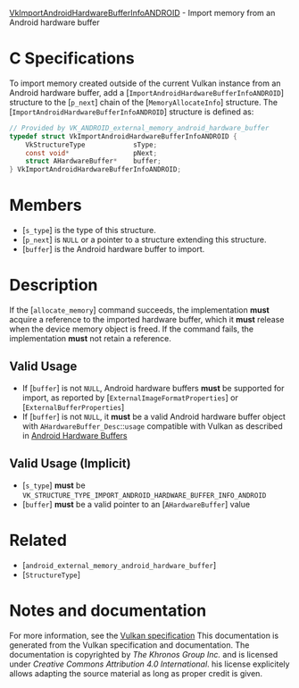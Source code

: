 [VkImportAndroidHardwareBufferInfoANDROID](https://www.khronos.org/registry/vulkan/specs/1.3-extensions/man/html/VkImportAndroidHardwareBufferInfoANDROID.html) - Import memory from an Android hardware buffer

# C Specifications
To import memory created outside of the current Vulkan instance from an
Android hardware buffer, add a
[`ImportAndroidHardwareBufferInfoANDROID`] structure to the [`p_next`]
chain of the [`MemoryAllocateInfo`] structure.
The [`ImportAndroidHardwareBufferInfoANDROID`] structure is defined as:
```c
// Provided by VK_ANDROID_external_memory_android_hardware_buffer
typedef struct VkImportAndroidHardwareBufferInfoANDROID {
    VkStructureType            sType;
    const void*                pNext;
    struct AHardwareBuffer*    buffer;
} VkImportAndroidHardwareBufferInfoANDROID;
```

# Members
- [`s_type`] is the type of this structure.
- [`p_next`] is `NULL` or a pointer to a structure extending this structure.
- [`buffer`] is the Android hardware buffer to import.

# Description
If the [`allocate_memory`] command succeeds, the implementation  **must** 
acquire a reference to the imported hardware buffer, which it  **must**  release
when the device memory object is freed.
If the command fails, the implementation  **must**  not retain a reference.
## Valid Usage
-    If [`buffer`] is not `NULL`, Android hardware buffers  **must**  be supported for import, as reported by [`ExternalImageFormatProperties`] or [`ExternalBufferProperties`]
-    If [`buffer`] is not `NULL`, it  **must**  be a valid Android hardware buffer object with `AHardwareBuffer_Desc`::`usage` compatible with Vulkan as described in [Android Hardware Buffers](https://www.khronos.org/registry/vulkan/specs/1.3-extensions/html/vkspec.html#memory-external-android-hardware-buffer)

## Valid Usage (Implicit)
-  [`s_type`] **must**  be `VK_STRUCTURE_TYPE_IMPORT_ANDROID_HARDWARE_BUFFER_INFO_ANDROID`
-  [`buffer`] **must**  be a valid pointer to an [`AHardwareBuffer`] value

# Related
- [`android_external_memory_android_hardware_buffer`]
- [`StructureType`]

# Notes and documentation
For more information, see the [Vulkan specification](https://www.khronos.org/registry/vulkan/specs/1.3-extensions/html/vkspec.html)
This documentation is generated from the Vulkan specification and documentation.
The documentation is copyrighted by *The Khronos Group Inc.* and is licensed under *Creative Commons Attribution 4.0 International*.
his license explicitely allows adapting the source material as long as proper credit is given.
        